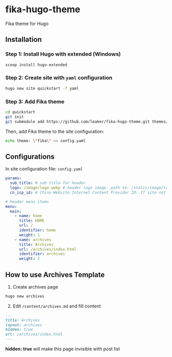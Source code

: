 # fika-hugo-theme
Fika theme for Hugo

## Installation
### Step 1: Install Hugo with extended (Windows)
```bash
scoop install hugo-extended
```
### Step 2: Create site with `yaml` configuration
```bash
hugo new site quickstart -f yaml
```
### Step 3: Add Fika theme
```bash
cd quickstart
git init
git submodule add https://github.com/leaker/fika-hugo-theme.git themes/fika
```
Then, add Fika theme to the site configuration:
```bash
echo theme: \"fika\" >> config.yaml
```

## Configurations
In site configuration file: `config.yaml`
```yaml config.yaml
params:
  sub_title: # sub title for header
  logo: /image/logo.webp # header logo image. path to: /static/image/logo.webp
  cn_icp_id: # China Website Internet Content Provider ID. If site not deploy in china, keep empty

# header menu items
menu:
  main:
    - name: home
      title: HOME
      url: /
      identifier: home
      weight: 1
    - name: archives
      title: Archives
      url: /archives/index.html
      identifier: archives
      weight: 2
```

## How to use Archives Template
1. Create archives page
```bash
hugo new archives
```
2. Edit `/content/archives.md` and fill content
```markdown
---
title: Archives
layout: archives
hidden: true
url: /archives/index.html
---
```
**hidden: true** will make this page invisible with post list
